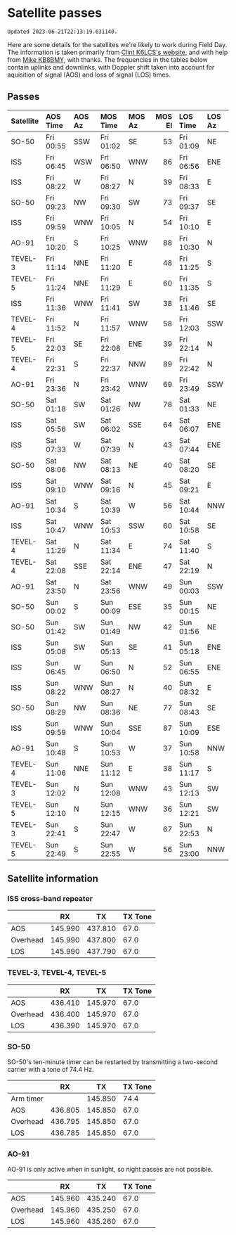 # Satellite passes

```{note}
Updated 2023-06-21T22:13:19.631140.
```

Here are some details for the satellites we're likely to work during Field Day. The information is taken primarily from [Clint K6LCS's website](https://www.work-sat.com/), and with help from [Mike KB8BMY](http://qrz.com/db/KB8BMY), with thanks. The frequencies in the tables below contain uplinks and downlinks, with Doppler shift taken into account for aquisition of signal (AOS) and loss of signal (LOS) times.


## Passes

| Satellite   | AOS Time   | AOS Az   | MOS Time   | MOS Az   |   MOS El | LOS Time   | LOS Az   |
|:------------|:-----------|:---------|:-----------|:---------|---------:|:-----------|:---------|
| SO-50       | Fri 00:55  | SSW      | Fri 01:02  | SE       |       53 | Fri 01:09  | NE       |
| ISS         | Fri 06:45  | WSW      | Fri 06:50  | WNW      |       86 | Fri 06:56  | ENE      |
| ISS         | Fri 08:22  | W        | Fri 08:27  | N        |       39 | Fri 08:33  | E        |
| SO-50       | Fri 09:23  | NW       | Fri 09:30  | SW       |       73 | Fri 09:37  | SE       |
| ISS         | Fri 09:59  | WNW      | Fri 10:05  | N        |       54 | Fri 10:10  | E        |
| AO-91       | Fri 10:20  | S        | Fri 10:25  | WNW      |       88 | Fri 10:30  | N        |
| TEVEL-3     | Fri 11:14  | NNE      | Fri 11:20  | E        |       48 | Fri 11:25  | S        |
| TEVEL-5     | Fri 11:24  | NNE      | Fri 11:29  | E        |       60 | Fri 11:35  | S        |
| ISS         | Fri 11:36  | WNW      | Fri 11:41  | SW       |       38 | Fri 11:46  | SE       |
| TEVEL-4     | Fri 11:52  | N        | Fri 11:57  | WNW      |       58 | Fri 12:03  | SSW      |
| TEVEL-5     | Fri 22:03  | SE       | Fri 22:08  | ENE      |       39 | Fri 22:14  | N        |
| TEVEL-4     | Fri 22:31  | S        | Fri 22:37  | NNW      |       89 | Fri 22:42  | N        |
| AO-91       | Fri 23:36  | N        | Fri 23:42  | WNW      |       69 | Fri 23:49  | SSW      |
| SO-50       | Sat 01:18  | SW       | Sat 01:26  | NW       |       78 | Sat 01:33  | NE       |
| ISS         | Sat 05:56  | SW       | Sat 06:02  | SSE      |       64 | Sat 06:07  | ENE      |
| ISS         | Sat 07:33  | W        | Sat 07:39  | N        |       43 | Sat 07:44  | ENE      |
| SO-50       | Sat 08:06  | NW       | Sat 08:13  | NE       |       40 | Sat 08:20  | SE       |
| ISS         | Sat 09:10  | WNW      | Sat 09:16  | N        |       45 | Sat 09:21  | E        |
| AO-91       | Sat 10:34  | S        | Sat 10:39  | W        |       56 | Sat 10:44  | NNW      |
| ISS         | Sat 10:47  | WNW      | Sat 10:53  | SSW      |       60 | Sat 10:58  | SE       |
| TEVEL-4     | Sat 11:29  | N        | Sat 11:34  | E        |       74 | Sat 11:40  | S        |
| TEVEL-4     | Sat 22:08  | SSE      | Sat 22:14  | ENE      |       47 | Sat 22:19  | N        |
| AO-91       | Sat 23:50  | N        | Sat 23:56  | WNW      |       49 | Sun 00:03  | SSW      |
| SO-50       | Sun 00:02  | S        | Sun 00:09  | ESE      |       35 | Sun 00:15  | NE       |
| SO-50       | Sun 01:42  | SW       | Sun 01:49  | NW       |       42 | Sun 01:56  | NE       |
| ISS         | Sun 05:08  | SW       | Sun 05:13  | SE       |       41 | Sun 05:18  | ENE      |
| ISS         | Sun 06:45  | W        | Sun 06:50  | N        |       52 | Sun 06:55  | ENE      |
| ISS         | Sun 08:22  | WNW      | Sun 08:27  | N        |       40 | Sun 08:32  | E        |
| SO-50       | Sun 08:29  | NW       | Sun 08:36  | NE       |       77 | Sun 08:43  | SE       |
| ISS         | Sun 09:59  | WNW      | Sun 10:04  | SSE      |       87 | Sun 10:09  | ESE      |
| AO-91       | Sun 10:48  | S        | Sun 10:53  | W        |       37 | Sun 10:58  | NNW      |
| TEVEL-4     | Sun 11:06  | NNE      | Sun 11:12  | E        |       38 | Sun 11:17  | S        |
| TEVEL-3     | Sun 12:02  | N        | Sun 12:08  | WNW      |       43 | Sun 12:13  | SW       |
| TEVEL-5     | Sun 12:10  | N        | Sun 12:15  | WNW      |       36 | Sun 12:21  | SW       |
| TEVEL-3     | Sun 22:41  | S        | Sun 22:47  | W        |       67 | Sun 22:53  | N        |
| TEVEL-5     | Sun 22:49  | S        | Sun 22:55  | W        |       56 | Sun 23:00  | NNW      |


## Satellite information


### ISS cross-band repeater

|          | RX      | TX      | TX Tone |
| -------- | ------- | ------- | ------- |
| AOS      | 145.990 | 437.810 | 67.0    |
| Overhead | 145.990 | 437.800 | 67.0    |
| LOS      | 145.990 | 437.790 | 67.0    |


### TEVEL-3, TEVEL-4, TEVEL-5

|          | RX      | TX      | TX Tone |
| -------- | ------- | ------- | ------- |
| AOS      | 436.410 | 145.970 | 67.0    |
| Overhead | 436.400 | 145.970 | 67.0    |
| LOS      | 436.390 | 145.970 | 67.0    |


### SO-50

SO-50's ten-minute timer can be restarted by transmitting a two-second carrier with a tone of 74.4 Hz.

|           | RX      | TX      | TX Tone |
| --------- | ------- | ------- | ------- |
| Arm timer |         | 145.850 | 74.4    |
| AOS       | 436.805 | 145.850 | 67.0    |
| Overhead  | 436.795 | 145.850 | 67.0    |
| LOS       | 436.785 | 145.850 | 67.0    |


### AO-91

AO-91 is only active when in sunlight, so night passes are not possible.

|          | RX      | TX      | TX Tone |
| -------- | ------- | ------- | ------- |
| AOS      | 145.960 | 435.240 | 67.0    |
| Overhead | 145.960 | 435.250 | 67.0    |
| LOS      | 145.960 | 435.260 | 67.0    |
